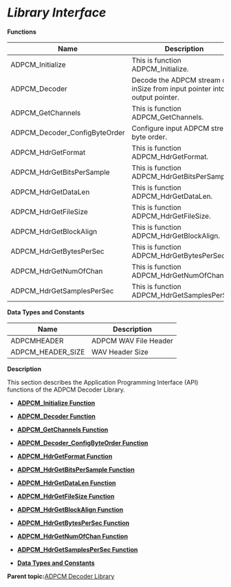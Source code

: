 # *Library Interface*

**Functions**

|**Name**|**Description**|
|--------|---------------|
|ADPCM\_Initialize|This is function ADPCM\_Initialize.|
|ADPCM\_Decoder|Decode the ADPCM stream of inSize from input pointer into output pointer.|
|ADPCM\_GetChannels|This is function ADPCM\_GetChannels.|
|ADPCM\_Decoder\_ConfigByteOrder|Configure input ADPCM stream byte order.|
|ADPCM\_HdrGetFormat|This is function ADPCM\_HdrGetFormat.|
|ADPCM\_HdrGetBitsPerSample|This is function ADPCM\_HdrGetBitsPerSample.|
|ADPCM\_HdrGetDataLen|This is function ADPCM\_HdrGetDataLen.|
|ADPCM\_HdrGetFileSize|This is function ADPCM\_HdrGetFileSize.|
|ADPCM\_HdrGetBlockAlign|This is function ADPCM\_HdrGetBlockAlign.|
|ADPCM\_HdrGetBytesPerSec|This is function ADPCM\_HdrGetBytesPerSec.|
|ADPCM\_HdrGetNumOfChan|This is function ADPCM\_HdrGetNumOfChan.|
|ADPCM\_HdrGetSamplesPerSec|This is function ADPCM\_HdrGetSamplesPerSec.|

**Data Types and Constants**

|**Name**|**Description**|
|--------|---------------|
|ADPCMHEADER|ADPCM WAV File Header|
|ADPCM\_HEADER\_SIZE|WAV Header Size|

**Description**

This section describes the Application Programming Interface \(API\) functions of the ADPCM Decoder Library.

-   **[ADPCM\_Initialize Function](GUID-E732B591-6EDE-4EC5-8361-3C69DA2F9808.md)**  

-   **[ADPCM\_Decoder Function](GUID-C8EA4DD8-83AE-4629-BB36-D6637926602F.md)**  

-   **[ADPCM\_GetChannels Function](GUID-1CFBF14E-ABA7-4433-869C-B65E19C591F4.md)**  

-   **[ADPCM\_Decoder\_ConfigByteOrder Function](GUID-AB8E468C-A537-4E6E-B9D4-98DC33B4CDC6.md)**  

-   **[ADPCM\_HdrGetFormat Function](GUID-6426DCFE-B85D-4AF4-94B5-42C52E169C3F.md)**  

-   **[ADPCM\_HdrGetBitsPerSample Function](GUID-2CD72646-4D97-4E50-9602-39EC33DB7AFF.md)**  

-   **[ADPCM\_HdrGetDataLen Function](GUID-21C9E4C2-631E-4724-BEC8-E13C564DFE60.md)**  

-   **[ADPCM\_HdrGetFileSize Function](GUID-43CFBC2A-4EF7-42B7-B423-2A363A3A36BF.md)**  

-   **[ADPCM\_HdrGetBlockAlign Function](GUID-4DAE3990-3AE1-4A9C-8ADF-564D30471E3F.md)**  

-   **[ADPCM\_HdrGetBytesPerSec Function](GUID-44ABC76E-6E59-45A3-936A-55EB25C38131.md)**  

-   **[ADPCM\_HdrGetNumOfChan Function](GUID-E63EA538-F796-4A2B-9EBC-70FE83CD8D52.md)**  

-   **[ADPCM\_HdrGetSamplesPerSec Function](GUID-CA779B25-6721-49BD-BE37-22DD18CCE5BB.md)**  

-   **[Data Types and Constants](GUID-2F85102C-0342-4E30-8C1C-82AC5C37CAA9.md)**  


**Parent topic:**[ADPCM Decoder Library](GUID-712F3BEE-3337-4E2C-9173-F64654C78BB6.md)

